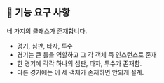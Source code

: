 ## 🚀 기능 요구 사항

네 가지의 클래스가 존재합니다.

- 경기, 심판, 타자, 투수
- 경기는 큰 틀을 역할하고 그 각 객체 즉 인스턴스로 존재
- 한 경기에 각각 하나의 심판, 타자, 투수가 존재함.
- 다른 경기에는 이 세 객체가 존재하면 안되게 설계.
